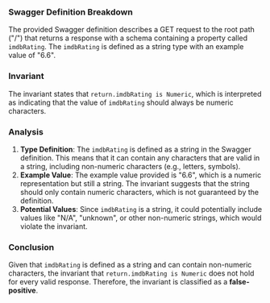 ### Swagger Definition Breakdown
The provided Swagger definition describes a GET request to the root path ("/") that returns a response with a schema containing a property called `imdbRating`. The `imdbRating` is defined as a string type with an example value of "6.6".

### Invariant
The invariant states that `return.imdbRating is Numeric`, which is interpreted as indicating that the value of `imdbRating` should always be numeric characters.

### Analysis
1. **Type Definition**: The `imdbRating` is defined as a string in the Swagger definition. This means that it can contain any characters that are valid in a string, including non-numeric characters (e.g., letters, symbols).
2. **Example Value**: The example value provided is "6.6", which is a numeric representation but still a string. The invariant suggests that the string should only contain numeric characters, which is not guaranteed by the definition. 
3. **Potential Values**: Since `imdbRating` is a string, it could potentially include values like "N/A", "unknown", or other non-numeric strings, which would violate the invariant.

### Conclusion
Given that `imdbRating` is defined as a string and can contain non-numeric characters, the invariant that `return.imdbRating is Numeric` does not hold for every valid response. Therefore, the invariant is classified as a **false-positive**.
